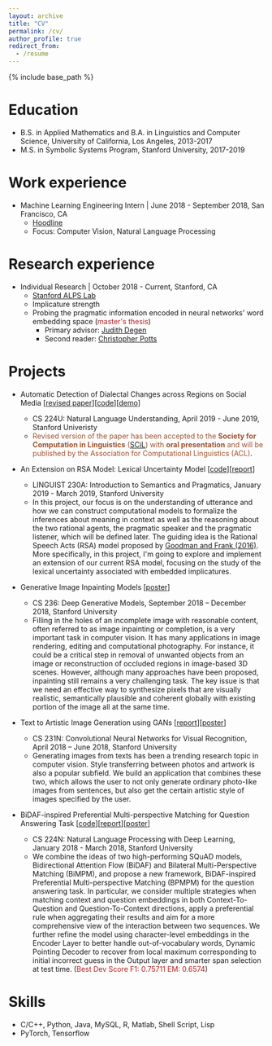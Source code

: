 ```yaml
---
layout: archive
title: "CV"
permalink: /cv/
author_profile: true
redirect_from:
  - /resume
---
```


{% include base_path %}

Education
======
* B.S. in Applied Mathematics and B.A. in Linguistics and Computer Science, University of California, Los Angeles, 2013-2017
* M.S. in Symbolic Systems Program, Stanford University, 2017-2019

Work experience
======
* Machine Learning Engineering Intern | June 2018 - September 2018, San Francisco, CA
  * [Hoodline](https://hoodline.com)
  * Focus: Computer Vision, Natural Language Processing

Research experience
======
* Individual Research | October 2018 - Current, Stanford, CA
  * [Stanford ALPS Lab](http://alpslab.stanford.edu)
  * Implicature strength
  * Probing the pragmatic information encoded in neural networks' word embedding space (<span style="color:FireBrick;">master's thesis</span>)
    * Primary advisor: [Judith Degen](https://sites.google.com/site/judithdegen/)
    * Second reader: [Christopher Potts](https://web.stanford.edu/~cgpotts/)

Projects
======
* Automatic Detection of Dialectal Changes across Regions on Social Media \[[revised paper](https://arxiv.org/abs/1910.01818)\]\[[code](https://github.com/yuxingch/DialectGram)\]\[[demo](https://yuxingch.github.io/DialectGram/demo/main.html)\]
  * CS 224U: Natural Language Understanding, April 2019 - June 2019, Stanford Univeristy
  * <span style="color:Sienna;">Revised version of the paper has been accepted to the **Society for Computation in Linguistics** ([SCiL](https://blogs.umass.edu/scil/)) with **oral presentation** and will be published by the Association for Computational Linguistics (ACL)</span>.

* An Extension on RSA Model: Lexical Uncertainty Model \[[code](https://github.com/yuxingch/Lexical-Uncertainty-RSA)\]\[[report](https://yuxingch.github.io/files/lexical_uncertainty_rsa.pdf)\]
  * LINGUIST 230A: Introduction to Semantics and Pragmatics, January 2019 - March 2019, Stanford University
  * In this project, our focus is on the understanding of utterance and how we can construct computational models to formalize the inferences about meaning in context as well as the reasoning about the two rational agents, the pragmatic speaker and the pragmatic listener, which will be defined later. The guiding idea is the Rational Speech Acts (RSA) model proposed by [Goodman and Frank (2016)](http://langcog.stanford.edu/papers_new/goodman-2016-tics.pdf). More specifically, in this project, I'm going to explore and implement an extension of our current RSA model, focusing on the study of the lexical uncertainty associated with embedded implicatures.

* Generative Image Inpainting Models \[[poster](https://yuxingch.github.io/files/cs236_poster.pdf)\]
  * CS 236: Deep Generative Models, September 2018 – December 2018, Stanford University
  * Filling in the holes of an incomplete image with reasonable content, often referred to as image inpainting or completion, is a very important task in computer vision. It has many applications in image rendering, editing and computational photography. For instance, it could be a critical step in removal of unwanted objects from an image or reconstruction of occluded regions in image-based 3D scenes. However, although many approaches have been proposed, inpainting still remains a very challenging task. The key issue is that we need an effective way to synthesize pixels that are visually realistic, semantically plausible and coherent globally with existing portion of the image all at the same time.

* Text to Artistic Image Generation using GANs \[[report](https://yuxingch.github.io/files/text_to_artistic_image.pdf)\]\[[poster](https://yuxingch.github.io/files/CS231N_Poster.pdf)\]
  * CS 231N: Convolutional Neural Networks for Visual Recognition, April 2018 – June 2018, Stanford University
  * Generating images from texts has been a trending research topic in computer vision. Style transferring between photos and artwork is also a popular subfield. We build an application that combines these two, which allows the user to not only generate ordinary photo-like images from sentences, but also get the certain artistic style of images specified by the user.

* BiDAF-inspired Preferential Multi-perspective Matching for Question Answering Task \[[code](https://github.com/yuxingch/SQuAD-kyuych17)\]\[[report](https://yuxingch.github.io/files/BiDAF_MPM_QA.pdf)\]\[[poster](https://yuxingch.github.io/files/BiDAF_MPM_QA_poster.pdf)\]
  * CS 224N: Natural Language Processing with Deep Learning, January 2018 - March 2018, Stanford University
  * We combine the ideas of two high-performing SQuAD models, Bidirectional Attention Flow (BiDAF) and Bilateral Multi-Perspective Matching (BiMPM), and propose a new framework, BiDAF-inspired Preferential Multi-perspective Matching (BPMPM) for the question answering task. In particular, we consider multiple strategies when matching context and question embeddings in both Context-To-Question and Question-To-Context directions, apply a preferential rule when aggregating their results and aim for a more comprehensive view of the interaction between two sequences. We further refine the model using character-level embeddings in the Encoder Layer to better handle out-of-vocabulary words, Dynamic Pointing Decoder to recover from local maximum corresponding to initial incorrect guess in the Output layer and smarter span selection at test time. (<span style="color:FireBrick;">Best Dev Score F1: 0.75711 EM: 0.6574</span>)

  
Skills
======
* C/C++, Python, Java, MySQL, R, Matlab, Shell Script, Lisp
* PyTorch, Tensorflow

<!-- 

Publications
======
  <ul>{% for post in site.publications %}
    {% include archive-single-cv.html %}
  {% endfor %}</ul>
  
Talks
======
  <ul>{% for post in site.talks %}
    {% include archive-single-talk-cv.html %}
  {% endfor %}</ul>
  
Teaching
======
  <ul>{% for post in site.teaching %}
    {% include archive-single-cv.html %}
  {% endfor %}</ul>
  
Service and leadership
======
* Currently signed in to 43 different slack teams -->
